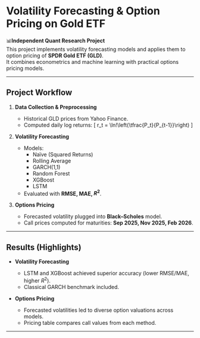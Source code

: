 # Volatility Forecasting & Option Pricing on Gold ETF

📊**Independent Quant Research Project**  
This project implements volatility forecasting models and applies them to option pricing of **SPDR Gold ETF (GLD)**.  
It combines econometrics and machine learning with practical options pricing models.

---

##  Project Workflow

1. **Data Collection & Preprocessing**
   - Historical GLD prices from Yahoo Finance.
   - Computed daily log returns:
     \[
     r_t = \ln\!\left(\tfrac{P_t}{P_{t-1}}\right)
     \]

2. **Volatility Forecasting**
   - Models:
     - Naïve (Squared Returns)
     - Rolling Average
     - GARCH(1,1)
     - Random Forest
     - XGBoost
     - LSTM
   - Evaluated with **RMSE, MAE, $R^2$**.

3. **Options Pricing**
   - Forecasted volatility plugged into **Black–Scholes** model.
   - Call prices computed for maturities: **Sep 2025, Nov 2025, Feb 2026**.

---

## Results (Highlights)

- **Volatility Forecasting**
  - LSTM and XGBoost achieved superior accuracy (lower RMSE/MAE, higher $R^2$).
  - Classical GARCH benchmark included.

- **Options Pricing**
  - Forecasted volatilities led to diverse option valuations across models.
  - Pricing table compares call values from each method.

---



